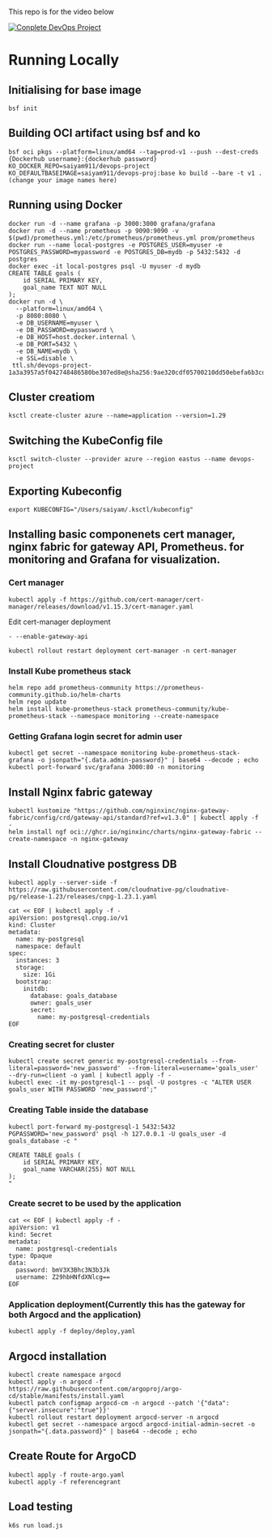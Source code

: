 This repo is for the video below 


[![Conplete DevOps Project](https://img.youtube.com/vi/kCWAwXFnYic/0.jpg)](https://www.youtube.com/watch?v=kCWAwXFnYic)

# Running Locally 
## Initialising for base image
```
bsf init
``` 
## Building OCI artifact using bsf and ko
```
bsf oci pkgs --platform=linux/amd64 --tag=prod-v1 --push --dest-creds {Dockerhub username}:{dockerhub password}
KO_DOCKER_REPO=saiyam911/devops-project KO_DEFAULTBASEIMAGE=saiyam911/devops-proj:base ko build --bare -t v1 . (change your image names here)
```
## Running using Docker
```
docker run -d --name grafana -p 3000:3000 grafana/grafana
docker run -d --name prometheus -p 9090:9090 -v $(pwd)/prometheus.yml:/etc/prometheus/prometheus.yml prom/prometheus
docker run --name local-postgres -e POSTGRES_USER=myuser -e POSTGRES_PASSWORD=mypassword -e POSTGRES_DB=mydb -p 5432:5432 -d postgres
docker exec -it local-postgres psql -U myuser -d mydb
CREATE TABLE goals (
    id SERIAL PRIMARY KEY,
    goal_name TEXT NOT NULL
);
docker run -d \
  --platform=linux/amd64 \
  -p 8080:8080 \
  -e DB_USERNAME=myuser \
  -e DB_PASSWORD=mypassword \
  -e DB_HOST=host.docker.internal \
  -e DB_PORT=5432 \
  -e DB_NAME=mydb \
  -e SSL=disable \
 ttl.sh/devops-project-1a3a3957a5f042748486580be307ed8e@sha256:9ae320cdf05700210dd50ebefa6b3cd4a11ca2feaad1946f6715e0ec725bda62
```

## Cluster creatiom 
```ksctl create-cluster azure --name=application --version=1.29```

## Switching the KubeConfig file 
```ksctl switch-cluster --provider azure --region eastus --name devops-project```

## Exporting Kubeconfig
```export KUBECONFIG="/Users/saiyam/.ksctl/kubeconfig"```              

## Installing basic componenets cert manager, nginx fabric for gateway API, Prometheus. for monitoring and Grafana for visualization. 
### Cert manager
```
kubectl apply -f https://github.com/cert-manager/cert-manager/releases/download/v1.15.3/cert-manager.yaml
```
Edit cert-manager deployment 
```
- --enable-gateway-api
```
```kubectl rollout restart deployment cert-manager -n cert-manager```

### Install Kube prometheus stack
```
helm repo add prometheus-community https://prometheus-community.github.io/helm-charts
helm repo update
helm install kube-prometheus-stack prometheus-community/kube-prometheus-stack --namespace monitoring --create-namespace

```
### Getting Grafana login secret for admin user

```
kubectl get secret --namespace monitoring kube-prometheus-stack-grafana -o jsonpath="{.data.admin-password}" | base64 --decode ; echo
kubectl port-forward svc/grafana 3000:80 -n monitoring
```

## Install Nginx fabric gateway
```
kubectl kustomize "https://github.com/nginxinc/nginx-gateway-fabric/config/crd/gateway-api/standard?ref=v1.3.0" | kubectl apply -f -
helm install ngf oci://ghcr.io/nginxinc/charts/nginx-gateway-fabric --create-namespace -n nginx-gateway
```


## Install Cloudnative postgress DB 
```
kubectl apply --server-side -f https://raw.githubusercontent.com/cloudnative-pg/cloudnative-pg/release-1.23/releases/cnpg-1.23.1.yaml
```
```
cat << EOF | kubectl apply -f -
apiVersion: postgresql.cnpg.io/v1
kind: Cluster
metadata:
  name: my-postgresql
  namespace: default
spec:
  instances: 3
  storage:
    size: 1Gi
  bootstrap:
    initdb:
      database: goals_database
      owner: goals_user
      secret:
        name: my-postgresql-credentials
EOF        
```
### Creating secret for cluster
```
kubectl create secret generic my-postgresql-credentials --from-literal=password='new_password'  --from-literal=username='goals_user'  --dry-run=client -o yaml | kubectl apply -f -
kubectl exec -it my-postgresql-1 -- psql -U postgres -c "ALTER USER goals_user WITH PASSWORD 'new_password';"
```

### Creating Table inside the database
```
kubectl port-forward my-postgresql-1 5432:5432
PGPASSWORD='new_password' psql -h 127.0.0.1 -U goals_user -d goals_database -c "

CREATE TABLE goals (
    id SERIAL PRIMARY KEY,
    goal_name VARCHAR(255) NOT NULL
);
"
```

### Create secret to be used by the application 
```
cat << EOF | kubectl apply -f - 
apiVersion: v1
kind: Secret
metadata:
  name: postgresql-credentials
type: Opaque
data:
  password: bmV3X3Bhc3N3b3Jk
  username: Z29hbHNfdXNlcg==
EOF
```


### Application deployment(Currently this has the gateway for both Argocd and the application)
```
kubectl apply -f deploy/deploy,yaml
```

## Argocd installation 
```
kubectl create namespace argocd
kubectl apply -n argocd -f https://raw.githubusercontent.com/argoproj/argo-cd/stable/manifests/install.yaml
kubectl patch configmap argocd-cm -n argocd --patch '{"data":{"server.insecure":"true"}}'
kubectl rollout restart deployment argocd-server -n argocd
kubectl get secret --namespace argocd argocd-initial-admin-secret -o jsonpath="{.data.password}" | base64 --decode ; echo 
```

## Create Route for ArgoCD 
```
kubectl apply -f route-argo.yaml
kubectl apply -f referencegrant
```
## Load testing 
```
k6s run load.js
```
